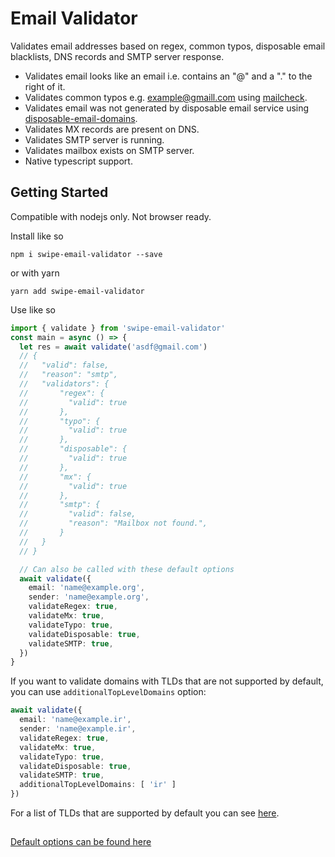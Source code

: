 # Email Validator

Validates email addresses based on regex, common typos, disposable email blacklists, DNS records and SMTP server response.

- Validates email looks like an email i.e. contains an "@" and a "." to the right of it.
- Validates common typos e.g. example@gmaill.com using [mailcheck](https://github.com/mailcheck/mailcheck).
- Validates email was not generated by disposable email service using [disposable-email-domains](https://github.com/ivolo/disposable-email-domains).
- Validates MX records are present on DNS.
- Validates SMTP server is running.
- Validates mailbox exists on SMTP server.
- Native typescript support.

## Getting Started

Compatible with nodejs only. Not browser ready.

Install like so

```
npm i swipe-email-validator --save
```

or with yarn

```
yarn add swipe-email-validator
```

Use like so

```typescript
import { validate } from 'swipe-email-validator'
const main = async () => {
  let res = await validate('asdf@gmail.com')
  // {
  //   "valid": false,
  //   "reason": "smtp",
  //   "validators": {
  //       "regex": {
  //         "valid": true
  //       },
  //       "typo": {
  //         "valid": true
  //       },
  //       "disposable": {
  //         "valid": true
  //       },
  //       "mx": {
  //         "valid": true
  //       },
  //       "smtp": {
  //         "valid": false,
  //         "reason": "Mailbox not found.",
  //       }
  //   }
  // }

  // Can also be called with these default options
  await validate({
    email: 'name@example.org',
    sender: 'name@example.org',
    validateRegex: true,
    validateMx: true,
    validateTypo: true,
    validateDisposable: true,
    validateSMTP: true,
  })
}
```

If you want to validate domains with TLDs that are not supported by default, you can use `additionalTopLevelDomains` option:

```typescript
await validate({
  email: 'name@example.ir',
  sender: 'name@example.ir',
  validateRegex: true,
  validateMx: true,
  validateTypo: true,
  validateDisposable: true,
  validateSMTP: true,
  additionalTopLevelDomains: [ 'ir' ]
})
```
For a list of TLDs that are supported by default you can see [here](https://github.com/mailcheck/mailcheck/blob/afca031b4ce1cdc6e3ecbe88198f41b4835f81e3/src/mailcheck.js#L31).

##

[Default options can be found here](https://github.com/Royanosh/swipe-email-validator/blob/master/src/options/options.ts#L1)
